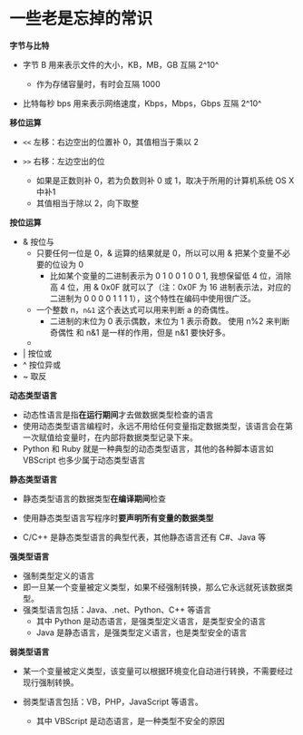 # 一些老是忘掉的常识

**字节与比特**

- 字节 B 用来表示文件的大小，KB，MB，GB 互隔 2^10^
    - 作为存储容量时，有时会互隔 1000

- 比特每秒 bps 用来表示网络速度，Kbps，Mbps，Gbps 互隔 2^10^

**移位运算**

- `<<` 左移：右边空出的位置补 0，其值相当于乘以 2

- `>>` 右移：左边空出的位
    - 如果是正数则补 0，若为负数则补 0 或 1，取决于所用的计算机系统 OS X 中补1
    - 其值相当于除以 2，向下取整

**按位运算**

- & 按位与
    - 只要任何一位是 0，& 运算的结果就是 0，所以可以用 & 把某个变量不必要的位设为 0
        - 比如某个变量的二进制表示为 0 1 0 0 1 0 0 1, 我想保留低 4 位，消除高 4 位，用 & 0x0F 就可以了（注：0x0F 为 16 进制表示法，对应的二进制为 0 0 0 0 1 1 1 1），这个特性在编码中使用很广泛。
    - 一个整数 n，`n&1` 这个表达式可以用来判断 a 的奇偶性。 
        - 二进制的末位为 0 表示偶数，末位为 1 表示奇数。 使用 n%2 来判断奇偶性 和 n&1 是一样的作用，但是 n&1 要快好多。
    - 
- | 按位或
- ^ 按位异或
- ~ 取反

**动态类型语言**

- 动态性语言是指**在运行期间**才去做数据类型检查的语言
- 使用动态类型语言编程时，永远不用给任何变量指定数据类型，该语言会在第一次赋值给变量时，在内部将数据类型记录下来。
- Python 和 Ruby 就是一种典型的动态类型语言，其他的各种脚本语言如 VBScript 也多少属于动态类型语言

**静态类型语言**

- 静态类型语言的数据类型**在编译期间**检查

- 使用静态类型语言写程序时**要声明所有变量的数据类型**
- C/C++ 是静态类型语言的典型代表，其他静态语言还有 C#、Java 等

**强类型语言**

- 强制类型定义的语言
- 即一旦某一个变量被定义类型，如果不经强制转换，那么它永远就死该数据类型。
- 强类型语言包括：Java、.net、Python、C++ 等语言
    - 其中 Python 是动态语言，是强类型定义语言，是类型安全的语言
    - Java 是静态语言，是强类型定义语言，也是类型安全的语言

**弱类型语言**

- 某一个变量被定义类型，该变量可以根据环境变化自动进行转换，不需要经过现行强制转换。

- 弱类型语言包括：VB，PHP，JavaScript 等语言。
    - 其中 VBScript 是动态语言，是一种类型不安全的原因